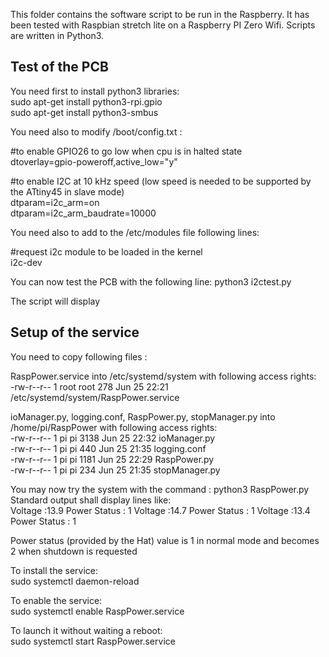 This folder contains the software script to be run in the Raspberry. It has been tested with Raspbian stretch lite on a Raspberry PI Zero Wifi. 
Scripts are written in Python3.

<h2>Test of the PCB</h2>

You need first to install python3 libraries:<br/>
sudo apt-get install python3-rpi.gpio<br/>
sudo apt-get install python3-smbus<br/>

You need also to modify /boot/config.txt :<br/>

#to enable GPIO26 to go low when cpu is in halted state<br/>
dtoverlay=gpio-poweroff,active_low="y" <br/>

#to enable I2C at 10 kHz speed (low speed is needed to be supported by the ATtiny45 in slave mode)<br/>
dtparam=i2c_arm=on<br/>
dtparam=i2c_arm_baudrate=10000<br/>

You need also to add to the /etc/modules file following lines:<br/>

#request i2c module to be loaded in the kernel<br/>
i2c-dev<br/>

You can now test the PCB with the following line:
python3 i2ctest.py

The script will display

<h2>Setup of the service</h2>
You need to copy following files :

RaspPower.service into /etc/systemd/system with following access rights:<br/>
-rw-r--r-- 1 root root 278 Jun 25 22:21 /etc/systemd/system/RaspPower.service

ioManager.py, logging.conf, RaspPower.py, stopManager.py into /home/pi/RaspPower with following access rights:<br/>
-rw-r--r-- 1 pi pi    3138 Jun 25 22:32 ioManager.py<br/>
-rw-r--r-- 1 pi pi     440 Jun 25 21:35 logging.conf<br/>
-rw-r--r-- 1 pi pi    1181 Jun 25 22:29 RaspPower.py<br/>
-rw-r--r-- 1 pi pi     234 Jun 25 21:35 stopManager.py<br/>

You may now try the system with the command : python3 RaspPower.py<br>
Standard output shall display lines like:<br/>
Voltage :13.9 Power Status : 1
Voltage :14.7 Power Status : 1
Voltage :13.4 Power Status : 1

Power status (provided by the Hat) value is 1 in normal mode and becomes 2 when shutdown is requested

To install the service:<br/>
sudo systemctl daemon-reload

To enable the service:<br/>
sudo systemctl enable RaspPower.service

To launch it without waiting a reboot:<br/>
sudo systemctl start RaspPower.service


